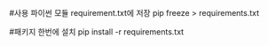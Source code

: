 #사용 파이썬 모듈 requirement.txt에 저장
pip freeze > requirements.txt    

#패키지 한번에 설치
pip install -r requirements.txt